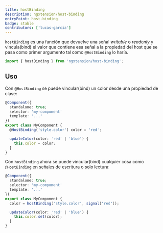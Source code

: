 ```yaml
---
title: hostBinding
description: ngxtension/host-binding
entryPoint: host-binding
badge: stable
contributors: ['lucas-garcia']
---
```


`hostBinding` es una función que devuelve una señal _writable_ o _readonly_ y vincula(bind) el valor que contiene esa señal a la propiedad del host que se pasa como primer argumento tal como `@HostBinding` lo haría.

```ts
import { hostBinding } from 'ngxtension/host-binding';
```

## Uso

Con `@HostBinding` se puede vincular(bind) un color desde una propiedad de clase:

```ts
@Component({
  standalone: true;
  selector: 'my-component'
  template: '...'
})
export class MyComponent {
  @HostBinding('style.color') color = 'red';

  updateColor(color: 'red' | 'blue') {
    this.color = color;
  }
}
```

Con `hostBinding` ahora se puede vincular(bind) cualquier cosa como `@HostBinding` en señales de escritura o solo lectura:

```ts
@Component({
  standalone: true;
  selector: 'my-component'
  template: '...'
})
export class MyComponent {
  color = hostBinding('style.color', signal('red'));

  updateColor(color: 'red' | 'blue') {
    this.color.set(color);
  }
}
```
